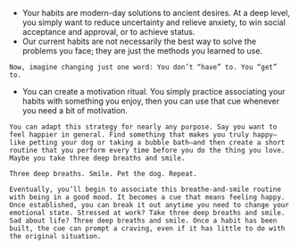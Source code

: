 - Your habits are modern-day solutions to ancient desires. At a deep level, you simply want to reduce uncertainty and relieve anxiety, to win social acceptance and approval, or to achieve status.
- Our current habits are not necessarily the best way to solve the problems you face; they are just the methods you learned to use.
```ad-important
Now, imagine changing just one word: You don’t “have” to. You “get” to.
```
- You can create a motivation ritual. You simply practice associating your habits with something you enjoy, then you can use that cue whenever you need a bit of motivation.
```ad-example
You can adapt this strategy for nearly any purpose. Say you want to feel happier in general. Find something that makes you truly happy—like petting your dog or taking a bubble bath—and then create a short routine that you perform every time before you do the thing you love. Maybe you take three deep breaths and smile.

Three deep breaths. Smile. Pet the dog. Repeat.

Eventually, you’ll begin to associate this breathe-and-smile routine with being in a good mood. It becomes a cue that means feeling happy. Once established, you can break it out anytime you need to change your emotional state. Stressed at work? Take three deep breaths and smile. Sad about life? Three deep breaths and smile. Once a habit has been built, the cue can prompt a craving, even if it has little to do with the original situation.
```
